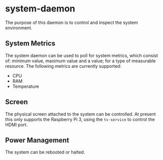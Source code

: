 # system-daemon
The purpose of this daemon is to control and inspect the system environment.

## System Metrics
The system daemon can be used to poll for system metrics, which consist of: minimum value, maximum value and a value; for a type of measurable resource. The following metrics are currently supported:

- CPU
- RAM
- Temperature

## Screen
The physical screen attached to the system can be controlled. At present this only supports the Raspberry Pi 3,
using the `tv-service` to control the HDMI port.

## Power Management
The system can be rebooted or halted.
